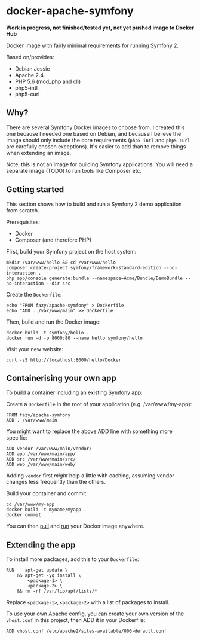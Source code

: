 docker-apache-symfony
=====================

**Work in progress, not finished/tested yet, not yet pushed image to Docker Hub**

Docker image with fairly minimal requirements for running Symfony 2.

Based on/provides:

* Debian Jessie
* Apache 2.4
* PHP 5.6 (mod_php and cli)
* php5-intl
* php5-curl

Why?
----

There are several Symfony Docker images to choose from. I created this one because I needed one based on Debian,
and because I believe the image should only include the core requirements (`php5-intl` and `php5-curl` are carefully
chosen exceptions). It's easier to add than to remove things when extending an image.

Note, this is not an image for building Symfony applications. You will need a separate image (TODO) to run tools
like Composer etc.


Getting started
---------------

This section shows how to build and run a Symfony 2 demo application from scratch.

Prerequisites:

* Docker
* Composer (and therefore PHP)

First, build your Symfony project on the host system:

    mkdir /var/www/hello && cd /var/www/hello
    composer create-project symfony/framework-standard-edition --no-interaction .
    php app/console generate:bundle --namespace=Acme/Bundle/DemoBundle --no-interaction --dir src

Create the `Dockerfile`:

    echo "FROM fazy/apache-symfony" > Dockerfile
    echo "ADD . /var/www/main" >> Dockerfile

Then, build and run the Docker image:

    docker build -t symfony/hello .
    docker run -d -p 8000:80 --name hello symfony/hello

Visit your new website:

    curl -sS http://localhost:8000/hello/Docker


Containerising your own app
---------------------------

To build a container including an existing Symfony app:

Create a `Dockerfile` in the root of your application (e.g. /var/www/my-app):

    FROM fazy/apache-symfony
    ADD . /var/www/main

You might want to replace the above ADD line with something more specific:

    ADD vendor /var/www/main/vendor/
    ADD app /var/www/main/app/
    ADD src /var/www/main/src/
    ADD web /var/www/main/web/

Adding `vendor` first *might* help a little with caching, assuming vendor changes less frequently than the others.

Build your container and commit:

    cd /var/www/my-app
    docker build -t myname/myapp .
    docker commit

You can then [pull](http://docs.docker.com/reference/commandline/cli/#pull) and
[run](https://docs.docker.com/reference/run/) your Docker image anywhere.


Extending the app
-----------------

To install more packages, add this to your `Dockerfile`:

    RUN    apt-get update \
        && apt-get -yq install \
            <package-1> \
            <package-2> \
        && rm -rf /var/lib/apt/lists/*

Replace `<package-1>`, `<package-2>` with a list of packages to install.

To use your own Apache config, you can create your own version of the `vhost.conf` in this project, then
ADD it in your Dockerfile:

    ADD vhost.conf /etc/apache2/sites-available/000-default.conf
